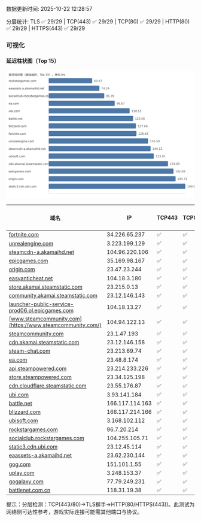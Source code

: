 数据更新时间: 2025-10-22 12:28:57

分层统计: TLS ✅ 29/29 | TCP(443) ✅ 29/29 | TCP(80) ✅ 29/29 | HTTP(80) ✅ 29/29 | HTTPS(443) ✅ 29/29

### 可视化

#### 延迟柱状图（Top 15）

![Latency Chart](latency_chart.svg)

| 域名 | IP | TCP443 | TCP80 | TLS 握手 | HTTP(80) | 状态码 | HTTPS(443) | 状态码(HTTPS) | 延迟(ms) |
|---|---|---|---|---|---|---|---|---|---|
| [fortnite.com](https://fortnite.com/) | 34.226.65.237 | ✅ | ✅ | ✅ | ✅ | 301 | ✅ | 301 | 128.43 |
| [unrealengine.com](https://unrealengine.com/) | 3.223.199.129 | ✅ | ✅ | ✅ | ✅ | 301 | ✅ | 301 | 145.5 |
| [steamcdn-a.akamaihd.net](https://steamcdn-a.akamaihd.net/) | 104.96.220.106 | ✅ | ✅ | ✅ | ✅ | 200 | ✅ | 200 | 149.12 |
| [epicgames.com](https://epicgames.com/) | 35.169.98.167 | ✅ | ✅ | ✅ | ✅ | 301 | ✅ | 302 | 182.69 |
| [origin.com](https://origin.com/) | 23.47.23.244 | ✅ | ✅ | ✅ | ✅ | 301 | ✅ | 301 | 185.72 |
| [easyanticheat.net](https://easyanticheat.net/) | 104.18.3.180 | ✅ | ✅ | ✅ | ✅ | 301 | ✅ | 301 | 242.05 |
| [store.akamai.steamstatic.com](https://store.akamai.steamstatic.com/) | 23.215.0.13 | ✅ | ✅ | ✅ | ✅ | 403 | ✅ | 403 | 253.74 |
| [community.akamai.steamstatic.com](https://community.akamai.steamstatic.com/) | 23.12.146.143 | ✅ | ✅ | ✅ | ✅ | 403 | ✅ | 403 | 259.64 |
| [launcher-public-service-prod06.ol.epicgames.com](https://launcher-public-service-prod06.ol.epicgames.com/) | 104.18.13.27 | ✅ | ✅ | ✅ | ✅ | 404 | ✅ | 404 | 289.53 |
| [www.steamcommunity.com](https://www.steamcommunity.com/) | 104.94.122.13 | ✅ | ✅ | ✅ | ✅ | 302 | ✅ | 302 | 248.68 |
| [steamcommunity.com](https://steamcommunity.com/) | 23.1.47.193 | ✅ | ✅ | ✅ | ✅ | 302 | ✅ | 200 | 347.26 |
| [cdn.akamai.steamstatic.com](https://cdn.akamai.steamstatic.com/) | 23.12.146.158 | ✅ | ✅ | ✅ | ✅ | 200 | ✅ | 200 | 174.65 |
| [steam-chat.com](https://steam-chat.com/) | 23.213.69.74 | ✅ | ✅ | ✅ | ✅ | 302 | ✅ | 404 | 271.29 |
| [ea.com](https://ea.com/) | 23.48.8.174 | ✅ | ✅ | ✅ | ✅ | 301 | ✅ | 301 | 96.67 |
| [api.steampowered.com](https://api.steampowered.com/) | 23.214.233.226 | ✅ | ✅ | ✅ | ✅ | 404 | ✅ | 404 | 281.27 |
| [store.steampowered.com](https://store.steampowered.com/) | 23.34.125.198 | ✅ | ✅ | ✅ | ✅ | 302 | ✅ | 200 | 360.93 |
| [cdn.cloudflare.steamstatic.com](https://cdn.cloudflare.steamstatic.com/) | 23.55.176.87 | ✅ | ✅ | ✅ | ✅ | 200 | ✅ | 200 | 301.62 |
| [ubi.com](https://ubi.com/) | 3.93.141.184 | ✅ | ✅ | ✅ | ✅ | 301 | ✅ | 301 | 118.51 |
| [battle.net](https://battle.net/) | 166.117.114.163 | ✅ | ✅ | ✅ | ✅ | 301 | ✅ | 301 | 123.56 |
| [blizzard.com](https://blizzard.com/) | 166.117.214.166 | ✅ | ✅ | ✅ | ✅ | 302 | ✅ | 302 | 127.66 |
| [ubisoft.com](https://ubisoft.com/) | 3.168.102.112 | ✅ | ✅ | ✅ | ✅ | 301 | ✅ | 301 | 153.81 |
| [rockstargames.com](https://rockstargames.com/) | 96.7.20.214 | ✅ | ✅ | ✅ | ✅ | 301 | ✅ | 301 | 63.67 |
| [socialclub.rockstargames.com](https://socialclub.rockstargames.com/) | 104.255.105.71 | ✅ | ✅ | ✅ | ✅ | 301 | ✅ | 307 | 81.35 |
| [static3.cdn.ubi.com](https://static3.cdn.ubi.com/) | 23.12.45.114 | ✅ | ✅ | ✅ | ✅ | 401 | ✅ | 401 | 199.98 |
| [eaassets-a.akamaihd.net](https://eaassets-a.akamaihd.net/) | 23.62.230.144 | ✅ | ✅ | ✅ | ✅ | 404 | ✅ | 404 | 74.24 |
| [gog.com](https://gog.com/) | 151.101.1.55 | ✅ | ✅ | ✅ | ✅ | 301 | ✅ | 301 | 263.14 |
| [uplay.com](https://uplay.com/) | 3.248.153.37 | ✅ | ✅ | ✅ | ✅ | 301 | ✅ | 301 | 326.23 |
| [gogalaxy.com](https://gogalaxy.com/) | 77.79.249.231 | ✅ | ✅ | ✅ | ✅ | 301 | ✅ | 301 | 456.03 |
| [battlenet.com.cn](https://battlenet.com.cn/) | 118.31.19.38 | ✅ | ✅ | ✅ | ✅ | 308 | ✅ | 302 | 1052.32 |

提示：分层检测：TCP(443/80)→TLS握手→HTTP(80/HTTPS(443))。此测试为网络侧可达性参考，游戏实际连接可能需其他端口与协议。